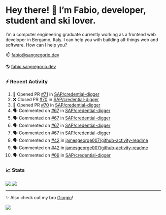 # Hey there! 👋 I’m Fabio, developer, student and ski lover.

I’m a computer engineering graduate currently working as a frontend web developer in Bergamo, Italy. I can help you with building all-things web and software.
How can I help you?

📫 [fabio@sangregorio.dev](mailto:fabio@sangregorio.dev)

🌎 [fabio.sangregorio.dev](https://fabio.sangregorio.dev)


### :zap: Recent Activity

<!--START_SECTION:activity-->
1. 💪 Opened PR [#71](https://github.com/SAP/credential-digger/pull/71) in [SAP/credential-digger](https://github.com/SAP/credential-digger)
2. ❌ Closed PR [#70](https://github.com/SAP/credential-digger/pull/70) in [SAP/credential-digger](https://github.com/SAP/credential-digger)
3. 💪 Opened PR [#70](https://github.com/SAP/credential-digger/pull/70) in [SAP/credential-digger](https://github.com/SAP/credential-digger)
4. 🗣 Commented on [#67](https://github.com/SAP/credential-digger/issues/67) in [SAP/credential-digger](https://github.com/SAP/credential-digger)
5. 🗣 Commented on [#67](https://github.com/SAP/credential-digger/issues/67) in [SAP/credential-digger](https://github.com/SAP/credential-digger)
6. 🗣 Commented on [#67](https://github.com/SAP/credential-digger/issues/67) in [SAP/credential-digger](https://github.com/SAP/credential-digger)
7. 🗣 Commented on [#67](https://github.com/SAP/credential-digger/issues/67) in [SAP/credential-digger](https://github.com/SAP/credential-digger)
8. 🗣 Commented on [#42](https://github.com/jamesgeorge007/github-activity-readme/issues/42) in [jamesgeorge007/github-activity-readme](https://github.com/jamesgeorge007/github-activity-readme)
9. 🗣 Commented on [#42](https://github.com/jamesgeorge007/github-activity-readme/issues/42) in [jamesgeorge007/github-activity-readme](https://github.com/jamesgeorge007/github-activity-readme)
10. 🗣 Commented on [#69](https://github.com/SAP/credential-digger/issues/69) in [SAP/credential-digger](https://github.com/SAP/credential-digger)
<!--END_SECTION:activity-->

### 📈 Stats


<a href="https://github.com/fabiosangregorio">
  <img align="center" src="https://github-readme-stats.vercel.app/api/top-langs/?username=fabiosangregorio&layout=compact&title_color=24292e&bg_color=ffffff" />
</a>
<a href="https://github.com/fabiosangregorio">
  <img align="center" src="https://github-readme-stats.vercel.app/api?username=fabiosangregorio&show_icons=true&theme=graywhite&count_private=true&hide_rank=true&include_all_commits=true&bg_color=ffffff" />
</a>

<!--
**jamesgeorge007/jamesgeorge007** is a ✨ _special_ ✨ repository because its `README.md` (this file) appears on your GitHub profile.

Here are some ideas to get you started:

- 🌱 I’m currently learning ...
- 👯 I’m looking to collaborate on ...
- 🤔 I’m looking for help with ...
- 💬 Ask me about ...
- 😄 Pronouns: ...
- ⚡ Fun fact: ...
-->

---
✨ Also check out my bro [Giorgio](https://github.com/GiorgioBertolotti)!

![](https://komarev.com/ghpvc/?username=fabiosangregorio)
